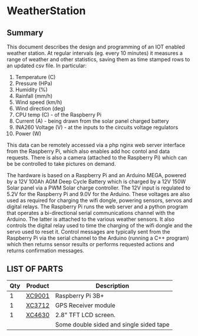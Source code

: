 # WeatherStation

## Summary
This document describes the design and programming of an IOT enabled weather station. At regular intervals (eg. every 10 minutes) it measures a range of weather and other statistics, saving them as time stamped rows to an updated csv file. In particular:
1. Temperature (C)
2. Pressure (HPa)
3. Humidity (%)
4. Rainfall (mm/h)
5. Wind speed (km/h)
6. Wind direction (deg)
7. CPU temp (C) - of the Raspberry Pi
8. Current (A) - being drawn from the solar panel charged battery
9. INA260 Voltage (V) - at the inputs to the circuits voltage regulators
10. Power (W)

This data can be remotely accessed via a php nginx web server interface from the Raspberry Pi, which also enables add hoc contol and data requests. There is also a camera (attached to the Raspberry Pi) which can be be controlled to take pictures on demand.

The hardware is based on a Raspberry Pi and an Arduino MEGA, powered by a 12V 100Ah AGM Deep Cycle Battery which is charged by a 12V 150W Solar panel via a PWM Solar charge controller. The 12V input is regulated to 5.2V for the Raspberry Pi and 9.0V for the Arduino. These voltages are also used as required for charging the wifi dongle, powering sensors, servos and digital relays. The Raspberry Pi runs the web server and a python program that operates a bi-directional serial communications channel with the Arduino. The latter is attached to the various weather sensors. It also controls the digital relay used to time the charging of the wifi dongle and the servo used to reset it. Control messages are typically sent from the Raspberry Pi via the serial channel to the Arduino (running a C++ program) which then returns sensor results or performs requested actions and returns confirmation messages.         

## LIST OF PARTS
| Qty | Product | Description |
| --- | ---- | --- |
|1 | [XC9001](https://jaycar.com.au/p/XC9001) | Raspberry Pi 3B+ |
|1 | [XC3712](https://jaycar.com.au/p/XC3712) | GPS Receiver module |
|1 | [XC4630](https://jaycar.com.au/p/XC4630) | 2.8" TFT LCD screen. |
| | | Some double sided and single sided tape |